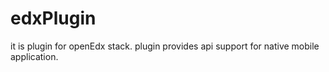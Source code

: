 # edxPlugin

it is plugin for openEdx stack. plugin provides api support for native mobile application.
